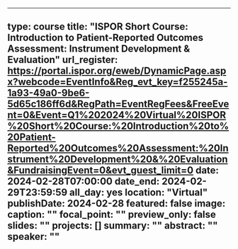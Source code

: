 
---
type: course
title: "ISPOR Short Course: Introduction to Patient-Reported Outcomes Assessment: Instrument Development & Evaluation"
url_register: https://portal.ispor.org/eweb/DynamicPage.aspx?webcode=EventInfo&Reg_evt_key=f255245a-1a93-49a0-9be6-5d65c186ff6d&RegPath=EventRegFees&FreeEvent=0&Event=Q1%202024%20Virtual%20ISPOR%20Short%20Course:%20Introduction%20to%20Patient-Reported%20Outcomes%20Assessment:%20Instrument%20Development%20&%20Evaluation&FundraisingEvent=0&evt_guest_limit=0
date: 2024-02-28T07:00:00
date_end: 2024-02-29T23:59:59
all_day: yes
location: "Virtual"
publishDate: 2024-02-28
featured: false
image:
  caption: ""
  focal_point: ""
  preview_only: false
slides: ""
projects: []
summary: ""
abstract: ""
speaker: ""
---

<!--more-->
